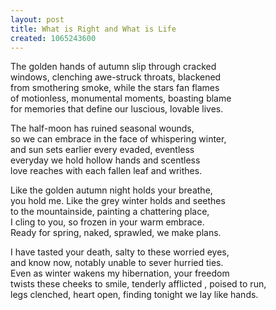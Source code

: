 ```yaml
---
layout: post
title: What is Right and What is Life
created: 1065243600
---
```


The golden hands of autumn slip through cracked  
windows, clenching awe-struck throats, blackened  
from smothering smoke, while the stars fan flames  
of motionless, monumental moments, boasting blame  
for memories that define our luscious, lovable lives.

The half-moon has ruined seasonal wounds,  
so we can embrace in the face of whispering winter,  
and sun sets earlier every evaded, eventless   
everyday we hold hollow hands and scentless  
love reaches with each fallen leaf and writhes.

Like the golden autumn night holds your breathe,  
you hold me. Like the grey winter holds and seethes  
to the mountainside, painting a chattering place,  
I cling to you, so frozen in your warm embrace.  
Ready for spring, naked, sprawled, we make plans.

I have tasted your death, salty to these worried eyes,  
and know now, notably unable to sever hurried ties.  
Even as winter wakens my hibernation, your freedom  
twists these cheeks to smile, tenderly afflicted , poised to run,  
legs clenched, heart open, finding tonight we lay like hands.

